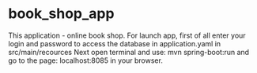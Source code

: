 # book_shop_app

This application - online book shop.
For launch app, first of all enter your login and password to access the database in application.yaml in src/main/recources
Next open terminal and use: mvn spring-boot:run
and go to the page: localhost:8085  in your browser.

